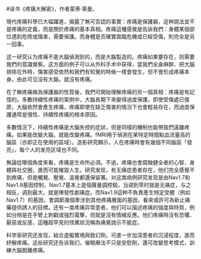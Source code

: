 #读书《疼痛大解密》，作者蒙蒂·莱曼。

現代疼痛科學已大幅躍進，揭露了無可否認的事實：疼痛是保護器，这种說法並不是疼痛的定義，而是關於疼痛的基本真相。疼痛這種感覺是告訴我們：身體某個部位遇到危險或傷害，需要保護。而身體是否確實面臨危機或已經受傷，則完全是另一回事。

这一研究认为疼痛不是大腦偵測到的，而是大腦製造的。疼痛如果要存在，则需要我們的意識覺察。这方面的例子可以从外科手术中获得，當我們全身麻醉、把大腦排除在外時，傷害感受依然和我們有知覺的時候一樣會發生，但不會形成疼痛本身。由此可见沒有大腦，就沒有疼痛。

在了解疼痛做為保護器的性質後，我們可開始理解疼痛的另一個真相：疼痛是有記憶的。多數持續性疼痛的案例中，大腦長期下來變得過度保護，即使受傷處已復原，大腦依然會產生疼痛，疼痛即使在缺乏傷害的情況下也會輕易存在，而過度保護通常是慢性、持續性疼痛的根本原因。

多數情況下，持續性疼痛是大腦失控的症狀，但是同樣的機制也能帶我們遠離疼痛。如果能改變大腦，就能改變疼痛。fMRI用于偵測在某特定時間點血流量高的腦區（亦即正在使用的區域）。造影研究顯示，人在疼痛時會有幾個不同腦區「發亮」，每个人的发亮区域也不同。

無論從哪個角度來看，疼痛是生命所必須。不過，疼痛也會腐蝕健全者的心智、身體與社交圈，進而可能摧毀人生。研究发现，有无痛症患者存在，他们完全感覺不到疼痛，但是觸覺、壓覺、溫覺都還保留著。对这类病例研究发现是由Nav1.7和Nav1.9基因控制，Nav1.7基本上是個聲量調控鈕，当调到零时就是无痛症，与之相反，调到最大，就是陣發性劇痛症。而Nav1.9這种不負責產生特定受體（例如Nav1.7）的基因，會調節幾個牽涉到其他疼痛層面的基因，看來或許可為新止痛藥提供誘人的目標。还有一类疼痛异常患者，他们可以描述疼痛的強度與特質，例如分辨是在手臂上刺戳或強烈電擊，但就是沒有情緒反應。他们疼痛時沒有恐懼、厭惡或反感，這種超罕見的怪異狀況稱為痛覺說示不能症。

科学家研究还发现，結合虛擬實境與致幻劑，可進一步加深患者的沉浸程度，進而紓解疼痛。这些研究还告诉我们，催眠療法不只是安慰劑，還可改變思考模式，訓練大腦脫離疼痛。